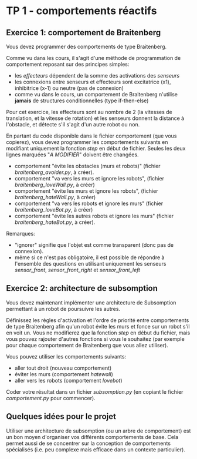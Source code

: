 # TP 1 -  comportements réactifs

## Exercice 1: comportement de Braitenberg

Vous devez programmer des comportements de type Braitenberg. 

Comme vu dans les cours, il s'agit d'une méthode de programmation de comportement reposant sur des principes simples:
* les _effecteurs_ dépendent de la somme des activations des _senseurs_
* les connexions entre senseurs et effecteurs sont excitatrice (x1), inhibitrice (x-1) ou neutre (pas de connexion)
* comme vu dans le cours, un comportement de Braitenberg n'utilise **jamais** de structures conditionnelles (type if-then-else)

Pour cet exercice, les effecteurs sont au nombre de 2 (la vitesses de translation, et la vitesse de rotation) et les senseurs donnent la distance à l'obstacle, et détecte s'il s'agit d'un autre robot ou non.

En partant du code disponible dans le fichier comportement (que vous copierez), vous devez programmer les comportements suivants en modifiant uniquement la fonction _step_ en début de fichier. Seules les deux lignes marquées "_A MODIFIER_" doivent être changées.

* comportement "évite les obstacles (murs et robots)" (fichier _braitenberg_avoider.py_, à créer).
* comportement "va vers les murs et ignore les robots", (fichier _braitenberg_loveWall.py_, à créer)
* comportement "évite les murs et ignore les robots", (fichier _braitenberg_hateWall.py_, à créer)
* comportement "va vers les robots et ignore les murs" (fichier _braitenberg_loveBot.py_, à créer)
* comportement "évite les autres robots et ignore les murs" (fichier _braitenberg_hateBot.py_, à créer).

Remarques: 
* "ignorer" signifie que l'objet est comme transparent (donc pas de connexion).
* même si ce n'est pas obligatoire, il est possible de répondre à l'ensemble des questions en utilisant uniquement les senseurs _sensor_front_, _sensor_front_right_ et _sensor_front_left_

## Exercice 2: architecture de subsomption

Vous devez maintenant implémenter une architecture de Subsomption permettant à un robot de poursuivre les autres.

Définissez les règles d'activation et l'ordre de priorité entre comportements de type Braitenberg afin qu'un robot évite les murs et fonce sur un robot s'il en voit un. Vous ne modifierez que la fonction _step_ en début du fichier, mais vous pouvez rajouter d'autres fonctions si vous le souhaitez (par exemple pour chaque comportement de Braitenberg que vous allez utiliser).

Vous pouvez utiliser les comportements suivants:
* aller tout droit (nouveau comportement)
* éviter les murs (comportement _hatewall_)
* aller vers les robots (comportement _lovebot_)

Coder votre résultat dans un fichier _subsomption.py_ (en copiant le fichier _comportement.py_ pour commencer).

## Quelques idées pour le projet

Utiliser une architecture de subsomption (ou un arbre de comportement) est un bon moyen d'organiser vos différents comportements de base. Cela permet aussi de se concentrer sur la conception de comportements spécialisés (i.e. peu complexe mais efficace dans un contexte particulier).
